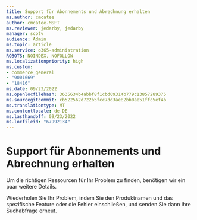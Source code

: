 ```yaml
---
title: Support für Abonnements und Abrechnung erhalten
ms.author: cmcatee
author: cmcatee-MSFT
ms.reviewer: jedarby, jedarby
manager: scotv
audience: Admin
ms.topic: article
ms.service: o365-administration
ROBOTS: NOINDEX, NOFOLLOW
ms.localizationpriority: high
ms.custom:
- commerce_general
- "9001669"
- "18416"
ms.date: 09/23/2022
ms.openlocfilehash: 3635634b4abbf8f1cbd09314b779c13857289375
ms.sourcegitcommit: cb522562d722b5fcc7dd3ae82bb0ae51ffc5ef4b
ms.translationtype: MT
ms.contentlocale: de-DE
ms.lasthandoff: 09/23/2022
ms.locfileid: "67992134"
---
```

# <a name="get-support-for-subscriptions-and-billing"></a>Support für Abonnements und Abrechnung erhalten

Um die richtigen Ressourcen für Ihr Problem zu finden, benötigen wir ein paar weitere Details.

Wiederholen Sie Ihr Problem, indem Sie den Produktnamen und das spezifische Feature oder die Fehler einschließen, und senden Sie dann ihre Suchabfrage erneut.